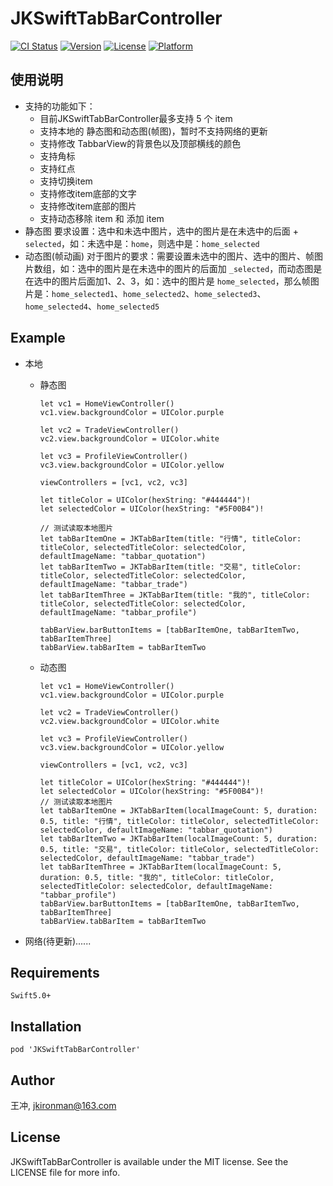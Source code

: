 # JKSwiftTabBarController

[![CI Status](https://img.shields.io/travis/王冲/JKSwiftTabBarController.svg?style=flat)](https://travis-ci.org/王冲/JKSwiftTabBarController)
[![Version](https://img.shields.io/cocoapods/v/JKSwiftTabBarController.svg?style=flat)](https://cocoapods.org/pods/JKSwiftTabBarController)
[![License](https://img.shields.io/cocoapods/l/JKSwiftTabBarController.svg?style=flat)](https://cocoapods.org/pods/JKSwiftTabBarController)
[![Platform](https://img.shields.io/cocoapods/p/JKSwiftTabBarController.svg?style=flat)](https://cocoapods.org/pods/JKSwiftTabBarController)

## 使用说明
   - 支持的功能如下：
      - 目前JKSwiftTabBarController最多支持 5 个 item
      - 支持本地的 静态图和动态图(帧图)，暂时不支持网络的更新
      - 支持修改 TabbarView的背景色以及顶部横线的颜色
      - 支持角标
      - 支持红点
      - 支持切换item
      - 支持修改item底部的文字
      - 支持修改item底部的图片
      - 支持动态移除 item 和 添加 item
   - 静态图
      要求设置：选中和未选中图片，选中的图片是在未选中的后面 + `selected`，如：未选中是：`home`，则选中是：`home_selected`
   - 动态图(帧动画)
      对于图片的要求：需要设置未选中的图片、选中的图片、帧图片数组，如：选中的图片是在未选中的图片的后面加  `_selected`，而动态图是在选中的图片后面加1、2、3，如：选中的图片是 `home_selected`，那么帧图片是：`home_selected1`、`home_selected2`、`home_selected3`、`home_selected4`、`home_selected5`
## Example
   - 本地
     - 静态图
     
           let vc1 = HomeViewController()
           vc1.view.backgroundColor = UIColor.purple
        
           let vc2 = TradeViewController()
           vc2.view.backgroundColor = UIColor.white
          
           let vc3 = ProfileViewController()
           vc3.view.backgroundColor = UIColor.yellow
        
           viewControllers = [vc1, vc2, vc3]
        
           let titleColor = UIColor(hexString: "#444444")!
           let selectedColor = UIColor(hexString: "#5F00B4")!
        
           // 测试读取本地图片
           let tabBarItemOne = JKTabBarItem(title: "行情", titleColor: titleColor, selectedTitleColor: selectedColor, defaultImageName: "tabbar_quotation")
           let tabBarItemTwo = JKTabBarItem(title: "交易", titleColor: titleColor, selectedTitleColor: selectedColor, defaultImageName: "tabbar_trade")
           let tabBarItemThree = JKTabBarItem(title: "我的", titleColor: titleColor, selectedTitleColor: selectedColor, defaultImageName: "tabbar_profile")
        
           tabBarView.barButtonItems = [tabBarItemOne, tabBarItemTwo, tabBarItemThree]
           tabBarView.tabBarItem = tabBarItemTwo
     - 动态图
     
           let vc1 = HomeViewController()
           vc1.view.backgroundColor = UIColor.purple
        
           let vc2 = TradeViewController()
           vc2.view.backgroundColor = UIColor.white
        
           let vc3 = ProfileViewController()
           vc3.view.backgroundColor = UIColor.yellow
        
           viewControllers = [vc1, vc2, vc3]
        
           let titleColor = UIColor(hexString: "#444444")!
           let selectedColor = UIColor(hexString: "#5F00B4")!
           // 测试读取本地图片
           let tabBarItemOne = JKTabBarItem(localImageCount: 5, duration: 0.5, title: "行情", titleColor: titleColor, selectedTitleColor: selectedColor, defaultImageName: "tabbar_quotation")
           let tabBarItemTwo = JKTabBarItem(localImageCount: 5, duration: 0.5, title: "交易", titleColor: titleColor, selectedTitleColor: selectedColor, defaultImageName: "tabbar_trade")
           let tabBarItemThree = JKTabBarItem(localImageCount: 5, duration: 0.5, title: "我的", titleColor: titleColor, selectedTitleColor: selectedColor, defaultImageName: "tabbar_profile")
           tabBarView.barButtonItems = [tabBarItemOne, tabBarItemTwo, tabBarItemThree]
           tabBarView.tabBarItem = tabBarItemTwo
   
   - 网络(待更新)......

## Requirements

    Swift5.0+

## Installation

    pod 'JKSwiftTabBarController'
     

## Author

王冲, jkironman@163.com

## License

JKSwiftTabBarController is available under the MIT license. See the LICENSE file for more info.
